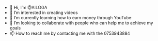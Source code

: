 - 👋 Hi, I’m @AILOGA
- 👀 I’m interested in creating videos
- 🌱 I’m currently learning how to earn money through YouTube
- 💞️ I’m looking to collaborate with people who can help me to achieve my goals
- 📫 How to reach me by contacting me with the 0753943884

<!---
AILOGA/AILOGA is a ✨ special ✨ repository because its `README.md` (this file) appears on your GitHub profile.
You can click the Preview link to take a look at your changes.
--->
